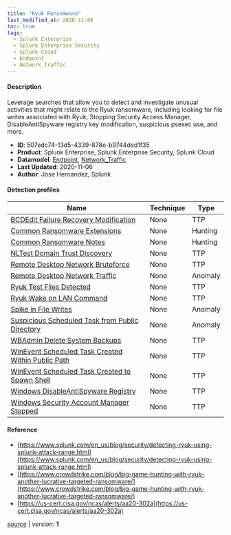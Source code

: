 ```yaml
---
title: "Ryuk Ransomware"
last_modified_at: 2020-11-06
toc: true
tags:
  - Splunk Enterprise
  - Splunk Enterprise Security
  - Splunk Cloud
  - Endpoint
  - Network_Traffic
---
```


#### Description

Leverage searches that allow you to detect and investigate unusual activities that might relate to the Ryuk ransomware, including looking for file writes associated with Ryuk, Stopping Security Access Manager, DisableAntiSpyware registry key modification, suspicious psexec use, and more.

- **ID**: 507edc74-13d5-4339-878e-b9744ded1f35
- **Product**: Splunk Enterprise, Splunk Enterprise Security, Splunk Cloud
- **Datamodel**: [Endpoint](https://docs.splunk.com/Documentation/CIM/latest/User/Endpoint), [Network_Traffic](https://docs.splunk.com/Documentation/CIM/latest/User/NetworkTraffic)
- **Last Updated**: 2020-11-06
- **Author**: Jose Hernandez, Splunk

#### Detection profiles

| Name        | Technique   | Type         |
| ----------- | ----------- |--------------|
| [BCDEdit Failure Recovery Modification](/endpoint/bcdedit_failure_recovery_modification/) | None | TTP |
| [Common Ransomware Extensions](/endpoint/common_ransomware_extensions/) | None | Hunting |
| [Common Ransomware Notes](/endpoint/common_ransomware_notes/) | None | Hunting |
| [NLTest Domain Trust Discovery](/endpoint/nltest_domain_trust_discovery/) | None | TTP |
| [Remote Desktop Network Bruteforce](/network/remote_desktop_network_bruteforce/) | None | TTP |
| [Remote Desktop Network Traffic](/network/remote_desktop_network_traffic/) | None | Anomaly |
| [Ryuk Test Files Detected](/endpoint/ryuk_test_files_detected/) | None | TTP |
| [Ryuk Wake on LAN Command](/endpoint/ryuk_wake_on_lan_command/) | None | TTP |
| [Spike in File Writes](/endpoint/spike_in_file_writes/) | None | Anomaly |
| [Suspicious Scheduled Task from Public Directory](/endpoint/suspicious_scheduled_task_from_public_directory/) | None | Anomaly |
| [WBAdmin Delete System Backups](/endpoint/wbadmin_delete_system_backups/) | None | TTP |
| [WinEvent Scheduled Task Created Within Public Path](/endpoint/winevent_scheduled_task_created_within_public_path/) | None | TTP |
| [WinEvent Scheduled Task Created to Spawn Shell](/endpoint/winevent_scheduled_task_created_to_spawn_shell/) | None | TTP |
| [Windows DisableAntiSpyware Registry](/endpoint/windows_disableantispyware_registry/) | None | TTP |
| [Windows Security Account Manager Stopped](/endpoint/windows_security_account_manager_stopped/) | None | TTP |

#### Reference

* [https://www.splunk.com/en_us/blog/security/detecting-ryuk-using-splunk-attack-range.html](https://www.splunk.com/en_us/blog/security/detecting-ryuk-using-splunk-attack-range.html)
* [https://www.crowdstrike.com/blog/big-game-hunting-with-ryuk-another-lucrative-targeted-ransomware/](https://www.crowdstrike.com/blog/big-game-hunting-with-ryuk-another-lucrative-targeted-ransomware/)
* [https://us-cert.cisa.gov/ncas/alerts/aa20-302a](https://us-cert.cisa.gov/ncas/alerts/aa20-302a)



[*source*](https://github.com/splunk/security_content/tree/develop/stories/ryuk_ransomware.yml) \| *version*: **1**
